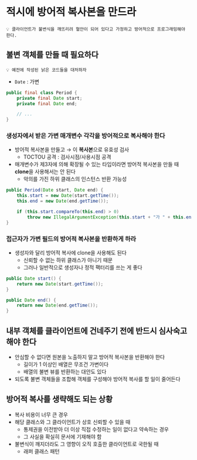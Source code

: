# 적시에 방어적 복사본을 만드라

```
💡 클라이언트가 불변식을 깨뜨리려 혈안이 되어 있다고 가정하고 방어적으로 프로그래밍해야 한다.
```

## 불변 객체를 만들 때 필요하다

```
💡 예전에 작성된 낡은 코드들을 대처하자
```

- `Date` : 가변

```java
public final class Period {
	private final Date start;
	private final Date end;

	// ...
}
```

### 생성자에서 받은 가변 매개변수 각각을 방어적으로 복사해야 한다

- 방어적 복사본을 만들고 → 이 **복사본**으로 유효성 검사
    - TOCTOU 공격 : 검사시점/사용시점 공격
- 매개변수가 제3자에 의해 확장될 수 있는 타입이라면 방어적 복사본을 만들 때 **clone**을 사용해서는 안 된다
    - 악의를 가진 하위 클래스의 인스턴스 반환 가능성

```java
public Period(Date start, Date end) {
	this.start = new Date(start.getTime());
	this.end = new Date(end.getTime());

	if (this.start.compareTo(this.end) > 0)
		throw new IllegalArgumentException(this.start + "가 " + this.end + "보다 늦다.");
}
```

### **접근자**가 가변 필드의 방어적 복사본을 반환하게 하라

- 생성자와 달리 방어적 복사에 clone을 사용해도 된다
    - 신뢰할 수 없는 하위 클래스가 아니기 때문
    - 그러나 일반적으로 생성자나 정적 팩터리를 쓰는 게 좋다

```java
public Date start() {
	return new Date(start.getTime());
}

public Date end() {
	return new Date(end.getTime());
}
```

## 내부 객체를 클라이언트에 건네주기 전에 반드시 심사숙고해야 한다

- 안심할 수 없다면 원본을 노출하지 말고 방어적 복사본을 반환해야 한다
    - 길이가 1 이상인 배열은 무조건 가변이다
    - 배열의 불변 뷰를 반환하는 대안도 있다
- 되도록 불변 객체들을 조합해 객체를 구성해야 방어적 복사를 할 일이 줄어든다

## 방어적 복사를 생략해도 되는 상황

- 복사 비용이 너무 큰 경우
- 해당 클래스와 그 클라이언트가 상호 신뢰할 수 있을 때
    - 통제권을 이전받아 더 이상 직접 수정하는 일이 없다고 약속하는 경우
    - 그 사실을 확실히 문서에 기재해야 함
- 불변식이 깨지더라도 그 영향이 오직 호출한 클라이언트로 국한될 때
    - 래퍼 클래스 패턴